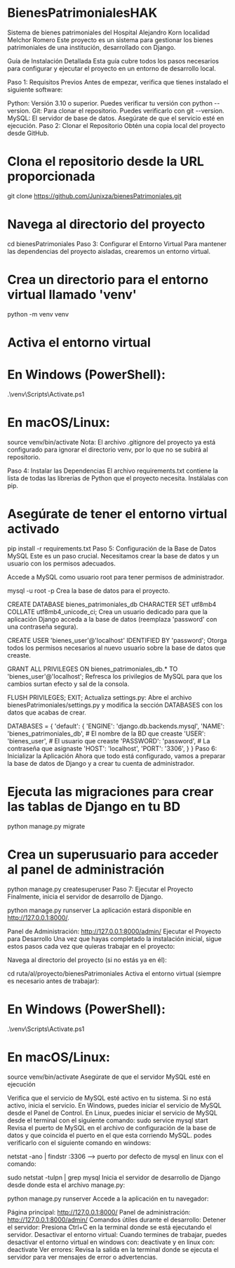 # BienesPatrimonialesHAK
Sistema de bienes patrimoniales del Hospital Alejandro Korn localidad Melchor Romero
Este proyecto es un sistema para gestionar los bienes patrimoniales de una institución, desarrollado con Django.

Guía de Instalación Detallada
Esta guía cubre todos los pasos necesarios para configurar y ejecutar el proyecto en un entorno de desarrollo local.

Paso 1: Requisitos Previos
Antes de empezar, verifica que tienes instalado el siguiente software:

Python: Versión 3.10 o superior. Puedes verificar tu versión con python --version.
Git: Para clonar el repositorio. Puedes verificarlo con git --version.
MySQL: El servidor de base de datos. Asegúrate de que el servicio esté en ejecución.
Paso 2: Clonar el Repositorio
Obtén una copia local del proyecto desde GitHub.

# Clona el repositorio desde la URL proporcionada
git clone https://github.com/Junixza/bienesPatrimoniales.git

# Navega al directorio del proyecto
cd bienesPatrimoniales
Paso 3: Configurar el Entorno Virtual
Para mantener las dependencias del proyecto aisladas, crearemos un entorno virtual.

# Crea un directorio para el entorno virtual llamado 'venv'
python -m venv venv

# Activa el entorno virtual
# En Windows (PowerShell):
.\venv\Scripts\Activate.ps1
# En macOS/Linux:
source venv/bin/activate
Nota: El archivo .gitignore del proyecto ya está configurado para ignorar el directorio venv, por lo que no se subirá al repositorio.

Paso 4: Instalar las Dependencias
El archivo requirements.txt contiene la lista de todas las librerías de Python que el proyecto necesita. Instálalas con pip.

# Asegúrate de tener el entorno virtual activado
pip install -r requirements.txt
Paso 5: Configuración de la Base de Datos MySQL
Este es un paso crucial. Necesitamos crear la base de datos y un usuario con los permisos adecuados.

Accede a MySQL como usuario root para tener permisos de administrador.

mysql -u root -p
Crea la base de datos para el proyecto.

CREATE DATABASE bienes_patrimoniales_db CHARACTER SET utf8mb4 COLLATE utf8mb4_unicode_ci;
Crea un usuario dedicado para que la aplicación Django acceda a la base de datos (reemplaza 'password' con una contraseña segura).

CREATE USER 'bienes_user'@'localhost' IDENTIFIED BY 'password';
Otorga todos los permisos necesarios al nuevo usuario sobre la base de datos que creaste.

GRANT ALL PRIVILEGES ON bienes_patrimoniales_db.* TO 'bienes_user'@'localhost';
Refresca los privilegios de MySQL para que los cambios surtan efecto y sal de la consola.

FLUSH PRIVILEGES;
EXIT;
Actualiza settings.py: Abre el archivo bienesPatrimoniales/settings.py y modifica la sección DATABASES con los datos que acabas de crear.

DATABASES = {
    'default': {
        'ENGINE': 'django.db.backends.mysql',
        'NAME': 'bienes_patrimoniales_db', # El nombre de la BD que creaste
        'USER': 'bienes_user',            # El usuario que creaste
        'PASSWORD': 'password',         # La contraseña que asignaste
        'HOST': 'localhost',
        'PORT': '3306',
    }
}
Paso 6: Inicializar la Aplicación
Ahora que todo está configurado, vamos a preparar la base de datos de Django y a crear tu cuenta de administrador.

# Ejecuta las migraciones para crear las tablas de Django en tu BD
python manage.py migrate

# Crea un superusuario para acceder al panel de administración
python manage.py createsuperuser
Paso 7: Ejecutar el Proyecto
Finalmente, inicia el servidor de desarrollo de Django.

python manage.py runserver
La aplicación estará disponible en http://127.0.0.1:8000/.

Panel de Administración: http://127.0.0.1:8000/admin/
Ejecutar el Proyecto para Desarrollo
Una vez que hayas completado la instalación inicial, sigue estos pasos cada vez que quieras trabajar en el proyecto:

Navega al directorio del proyecto (si no estás ya en él):

cd ruta/al/proyecto/bienesPatrimoniales
Activa el entorno virtual (siempre es necesario antes de trabajar):

# En Windows (PowerShell):
.\venv\Scripts\Activate.ps1

# En macOS/Linux:
source venv/bin/activate
Asegúrate de que el servidor MySQL esté en ejecución

Verifica que el servicio de MySQL esté activo en tu sistema.
Si no está activo, inicia el servicio.
En Windows, puedes iniciar el servicio de MySQL desde el Panel de Control.
En Linux, puedes iniciar el servicio de MySQL desde el terminal con el siguiente comando:
sudo service mysql start
Revisa el puerto de MySQL en el archivo de configuración de la base de datos y que coincida el puerto en el que esta corriendo MySQL. podes verificarlo con el siguiente comando en windows:

netstat -ano | findstr :3306 --> puerto por defecto de mysql
en linux con el comando:

sudo netstat -tulpn | grep mysql 
Inicia el servidor de desarrollo de Django desde donde esta el archivo manage.py:

python manage.py runserver
Accede a la aplicación en tu navegador:

Página principal: http://127.0.0.1:8000/
Panel de administración: http://127.0.0.1:8000/admin/
Comandos útiles durante el desarrollo:
Detener el servidor: Presiona Ctrl+C en la terminal donde se está ejecutando el servidor.
Desactivar el entorno virtual: Cuando termines de trabajar, puedes desactivar el entorno virtual en windows con:
deactivate
y en linux con:
deactivate
Ver errores: Revisa la salida en la terminal donde se ejecuta el servidor para ver mensajes de error o advertencias.
